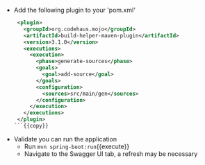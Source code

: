 
- Add the following plugin to your 'pom.xml'
   ```xml
    <plugin>
      <groupId>org.codehaus.mojo</groupId>
      <artifactId>build-helper-maven-plugin</artifactId>
      <version>3.1.0</version>
      <executions>
        <execution>
          <phase>generate-sources</phase>
          <goals>
            <goal>add-source</goal>
          </goals>
          <configuration>
            <sources>src/main/gen</sources>
          </configuration>
        </execution>
      </executions>
    </plugin>
   ```{{copy}}

- Validate you can run the application
  - Run `mvn spring-boot:run`{{execute}}
  - Navigate to the Swagger UI tab, a refresh may be necessary 
